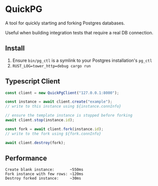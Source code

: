 # QuickPG

A tool for quickly starting and forking Postgres databases.

Useful when building integration tests that require a real DB connection.

## Install

1. Ensure `bin/pg_ctl` is a symlink to your Postgres installation's `pg_ctl`
2. `RUST_LOG=tower_http=debug cargo run`

## Typescript Client

```typescript
const client = new QuickPgClient("127.0.0.1:8000");

const instance = await client.create("example");
// write to this instance using ${instance.connInfo}

// ensure the template instance is stopped before forking
await client.stop(instance.id);

const fork = await client.fork(instance.id);
// write to the fork using ${fork.connInfo}

await client.destroy(fork);
```

## Performance

```
Create blank instance:       ~550ms
Fork instance with few rows: ~120ms
Destroy forked instance:     ~30ms
```
